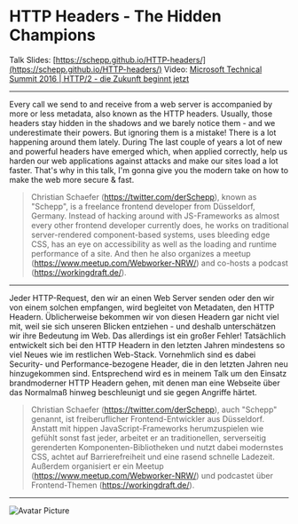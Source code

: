 HTTP Headers - The Hidden Champions
======

Talk Slides: [https://schepp.github.io/HTTP-headers/](https://schepp.github.io/HTTP-headers/)
Video: [Microsoft Technical Summit 2016 | HTTP/2 - die Zukunft beginnt jetzt](https://channel9.msdn.com/Events/microsoft-techncial-summit/Technical-Summit-2016/HTTP2-die-Zukunft-beginnt-jetzt)

---

Every call we send to and receive from a web server is accompanied by more or less metadata, also known as the HTTP headers. Usually, those headers stay hidden in the shadows and we barely notice them - and we underestimate their powers. But ignoring them is a mistake! There is a lot happening around them lately. During The last couple of years a lot of new and powerful headers have emerged which, when applied correctly, help us harden our web applications against attacks and make our sites load a lot faster. That's why in this talk, I'm gonna give you the modern take on how to make the web more secure & fast.

> Christian Schaefer (https://twitter.com/derSchepp), known as "Schepp", is a freelance frontend developer from Düsseldorf, Germany. Instead of hacking around with JS-Frameworks as almost every other frontend developer currently does, he works on traditional server-rendered component-based systems, uses bleeding edge CSS, has an eye on accessibility as well as the loading and runtime performance of a site. And then he also organizes a meetup (https://www.meetup.com/Webworker-NRW/) and co-hosts a podcast (https://workingdraft.de/).

---

Jeder HTTP-Request, den wir an einen Web Server senden oder den wir von einem solchen empfangen, wird begleitet von Metadaten, den HTTP Headern. Üblicherweise bekommen wir von diesen Headern gar nicht viel mit, weil sie sich unseren Blicken entziehen - und deshalb unterschätzen wir ihre Bedeutung im Web. Das allerdings ist ein großer Fehler! Tatsächlich entwickelt sich bei den HTTP Headern in den letzten Jahren mindestens so viel Neues wie im restlichen Web-Stack. Vornehmlich sind es dabei Security- und Performance-bezogene Header, die in den letzten Jahren neu hinzugekommen sind. Entsprechend wird es in meinem Talk um den Einsatz brandmoderner HTTP Headern gehen, mit denen man eine Webseite über das Normalmaß hinweg beschleunigt und sie gegen Angriffe härtet. 

> Christian Schaefer (https://twitter.com/derSchepp), auch "Schepp" genannt, ist freiberuflicher Frontend-Entwickler aus Düsseldorf. Anstatt mit hippen JavaScript-Frameworks herumzuspielen wie gefühlt sonst fast jeder, arbeitet er an traditionellen, serverseitig gerenderten Komponenten-Bibliotheken und nutzt dabei modernstes CSS, achtet auf Barrierefreiheit und eine rasend schnelle Ladezeit. Außerdem organisiert er ein Meetup (https://www.meetup.com/Webworker-NRW/) und podcastet über Frontend-Themen (https://workingdraft.de/).

---

![Avatar Picture](https://s.gravatar.com/avatar/7096dcb1690ef7418c4e94518f2fed31?s=200) 
 
